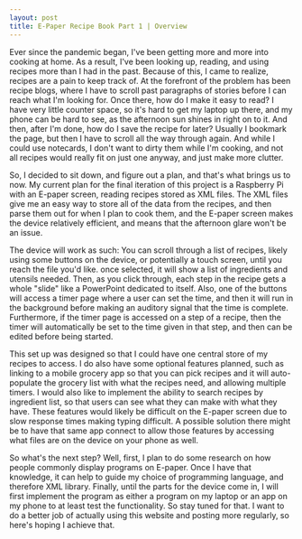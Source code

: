 ```yaml
---
layout: post
title: E-Paper Recipe Book Part 1 | Overview
---
```


Ever since the pandemic began, I've been getting more and more into cooking at home. As a result, I've been looking up, reading, and using recipes more than I had in the past. Because of this, I came to realize, recipes are a pain to keep track of. At the forefront of the problem has been recipe blogs, where I have to scroll past paragraphs of stories before I can reach what I'm looking for. Once there, how do I make it easy to read? I have very little counter space, so it's hard to get my laptop up there, and my phone can be hard to see, as the afternoon sun shines in right on to it. And then, after I'm done, how do I save the recipe for later? Usually I bookmark the page, but then I have to scroll all the way through again. And while I could use notecards, I don't want to dirty them while I'm cooking, and not all recipes would really fit on just one anyway, and just make more clutter.

So, I decided to sit down, and figure out a plan, and that's what brings us to now. My current plan for the final iteration of this project is a Raspberry Pi with an E-paper screen, reading recipes stored as XML files. The XML files give me an easy way to store all of the data from the recipes, and then parse them out for when I plan to cook them, and the E-paper screen makes the device relatively efficient, and means that the afternoon glare won't be an issue.

The device will work as such: You can scroll through a list of recipes, likely using some buttons on the device, or potentially a touch screen, until you reach the file you'd like. once selected, it will show a list of ingredients and utensils needed. Then, as you click through, each step in the recipe gets a whole "slide" like a PowerPoint dedicated to itself. Also, one of the buttons will access a timer page where a user can set the time, and then it will run in the background before making an auditory signal that the time is complete. Furthermore, if the timer page is accessed on a step of a recipe, then the timer will automatically be set to the time given in that step, and then can be edited before being started.

This set up was designed so that I could have one central store of my recipes to access. I do also have some optional features planned, such as linking to a mobile grocery app so that you can pick recipes and it will auto-populate the grocery list with what the recipes need, and allowing multiple timers. I would also like to implement the ability to search recipes by ingredient list, so that users can see what they can make with what they have. These features would likely be difficult on the E-paper screen due to slow response times making typing difficult. A possible solution there might be to have that same app connect to allow those features by accessing what files are on the device on your phone as well.

So what's the next step? Well, first, I plan to do some research on how people commonly display programs on E-paper. Once I have that knowledge, it can help to guide my choice of programming language, and therefore XML library. Finally, until the parts for the device come in, I will first implement the program as either a program on my laptop or an app on my phone to at least test the functionality. So stay tuned for that. I want to do a better job of actually using this website and posting more regularly, so here's hoping I achieve that.
